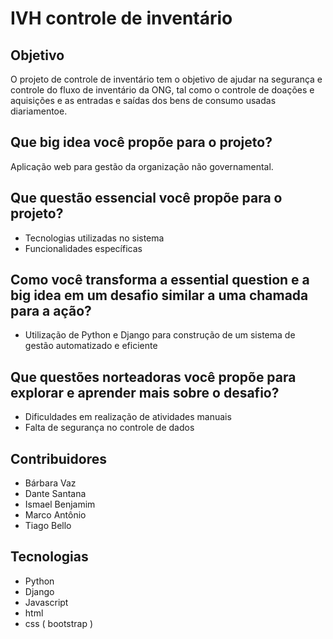 ﻿# IVH controle de inventário 

## Objetivo

O projeto de controle de inventário tem o objetivo de ajudar na segurança e controle do fluxo de inventário da ONG, tal como o controle de doações e aquisições e as entradas e saídas dos bens de consumo usadas diariamentoe. 

## Que big idea você propõe para o projeto?

Aplicação web para gestão da organização não governamental.

## Que questão essencial você propõe para o projeto?

- Tecnologias utilizadas no sistema
- Funcionalidades específicas

## Como você transforma a essential question e a big idea em um desafio similar a uma chamada para a ação?

- Utilização de Python e Django para construção de um sistema de gestão automatizado e eficiente

## Que questões norteadoras você propõe para explorar e aprender mais sobre o desafio?

- Dificuldades em realização de atividades manuais
- Falta de segurança no controle de dados 

## Contribuidores

- Bárbara Vaz
- Dante Santana
- Ismael Benjamim
- Marco Antônio
- Tiago Bello

## Tecnologias

- Python
- Django
- Javascript
- html 
- css ( bootstrap )
